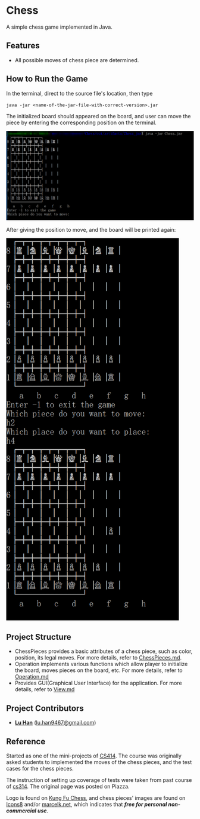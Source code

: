 # Chess
A simple chess game implemented in Java.

## Features
- All possible moves of chess piece are determined.

## How to Run the Game
In the terminal, direct to the source file's location, then type
```$xslt
java -jar <name-of-the-jar-file-with-correct-version>.jar
```
The initialized board should appeared on the board, and user can move the piece by entering the corresponding position on the terminal.

![example of running](https://github.com/GoldenaArcher/Chess/blob/master/extra%20files/example1.png)

After giving the position to move, and the board will be printed again:

![example of running2](https://github.com/GoldenaArcher/Chess/blob/master/extra%20files/example2.png)

## Project Structure
- ChessPieces provides a basic attributes of a chess piece, such as color, position, its legal moves. For more details, refer to [ChessPieces.md](https://github.com/GoldenaArcher/Chess/blob/master/src/Main/ChessPieces/ChessPieces.md).
- Operation implements various functions which allow player to initialize the board, moves pieces on the board, etc. For more details, refer to [Operation.md](https://github.com/GoldenaArcher/Chess/tree/master/src/Main/Operation/Operation.md)
- Provides GUI(Graphical User Interface) for the application. For more details, refer to [View.md](https://github.com/GoldenaArcher/Chess/blob/master/src/Main/View/View.md)

## Project Contributors

* **[Lu Han](https://github.com/GoldenaArcher)** (lu.han9467@gmail.com)

## Reference

Started as one of the mini-projects of [CS414](http://www.cs.colostate.edu/~cs414). The course was originally asked students to implemented the moves of the chess pieces, and the test cases for the chess pieces.

The instruction of setting up coverage of tests were taken from past course of [cs314](http://www.cs.colostate.edu/~cs314). The original page was posted on Piazza.

Logo is found on [Kung Fu Chess](https://www.kfchess.com), and chess pieces' images are found on [Icons8](https://icons8.com/icon/set/Chess/all) and/or [marcelk.net](https://marcelk.net/chess/pieces/), which indicates that ***free for personal non-commercial use***.